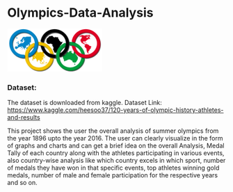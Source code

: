 # Olympics-Data-Analysis

<img src="Logo.png" height="100">



### Dataset:
The dataset is downloaded from kaggle. Dataset Link: https://www.kaggle.com/heesoo37/120-years-of-olympic-history-athletes-and-results

This project shows the user the overall analysis of summer olympics from the year 1896 upto the year 2016. The user can clearly visualize in the 
form of graphs and charts and can get a brief idea on the overall Analysis, Medal Tally of each country along with the athletes participating in 
various events, also country-wise analysis like which country excels in which sport, number of medals they have won in that specific events, top athletes
winning gold medals, number of male and female participation for the respective years and so on.
